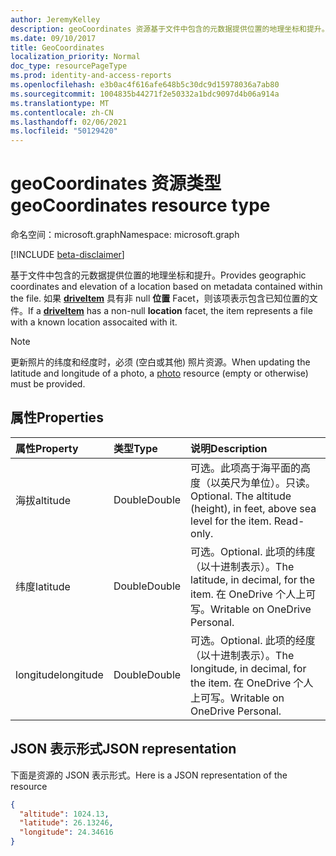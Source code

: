```yaml
---
author: JeremyKelley
description: geoCoordinates 资源基于文件中包含的元数据提供位置的地理坐标和提升。
ms.date: 09/10/2017
title: GeoCoordinates
localization_priority: Normal
doc_type: resourcePageType
ms.prod: identity-and-access-reports
ms.openlocfilehash: e3b0ac4f616afe648b5c30dc9d15978036a7ab80
ms.sourcegitcommit: 1004835b44271f2e50332a1bdc9097d4b06a914a
ms.translationtype: MT
ms.contentlocale: zh-CN
ms.lasthandoff: 02/06/2021
ms.locfileid: "50129420"
---
```

# <a name="geocoordinates-resource-type"></a><span data-ttu-id="e5def-103">geoCoordinates 资源类型</span><span class="sxs-lookup"><span data-stu-id="e5def-103">geoCoordinates resource type</span></span>

<span data-ttu-id="e5def-104">命名空间：microsoft.graph</span><span class="sxs-lookup"><span data-stu-id="e5def-104">Namespace: microsoft.graph</span></span>

[!INCLUDE [beta-disclaimer](../../includes/beta-disclaimer.md)]

<span data-ttu-id="e5def-105">基于文件中包含的元数据提供位置的地理坐标和提升。</span><span class="sxs-lookup"><span data-stu-id="e5def-105">Provides geographic coordinates and elevation of a location based on metadata contained within the file.</span></span>
<span data-ttu-id="e5def-106">如果 [**driveItem**](driveitem.md) 具有非 null **位置** Facet，则该项表示包含已知位置的文件。</span><span class="sxs-lookup"><span data-stu-id="e5def-106">If a [**driveItem**](driveitem.md) has a non-null **location** facet, the item represents a file with a known location assocaited with it.</span></span>

> [!NOTE]
> <span data-ttu-id="e5def-107">更新照片的纬度和经度时，必须 (空白或其他) [](photo.md)照片资源。</span><span class="sxs-lookup"><span data-stu-id="e5def-107">When updating the latitude and longitude of a photo, a [photo](photo.md) resource (empty or otherwise) must be provided.</span></span>

## <a name="properties"></a><span data-ttu-id="e5def-108">属性</span><span class="sxs-lookup"><span data-stu-id="e5def-108">Properties</span></span>

| <span data-ttu-id="e5def-109">属性</span><span class="sxs-lookup"><span data-stu-id="e5def-109">Property</span></span>  | <span data-ttu-id="e5def-110">类型</span><span class="sxs-lookup"><span data-stu-id="e5def-110">Type</span></span>   | <span data-ttu-id="e5def-111">说明</span><span class="sxs-lookup"><span data-stu-id="e5def-111">Description</span></span>
|:----------|:-------|:--------------------------------------------------------
| <span data-ttu-id="e5def-112">海拔</span><span class="sxs-lookup"><span data-stu-id="e5def-112">altitude</span></span>  | <span data-ttu-id="e5def-113">Double</span><span class="sxs-lookup"><span data-stu-id="e5def-113">Double</span></span> | <span data-ttu-id="e5def-p102">可选。此项高于海平面的高度（以英尺为单位）。只读。</span><span class="sxs-lookup"><span data-stu-id="e5def-p102">Optional. The altitude (height), in feet,  above sea level for the item. Read-only.</span></span>
| <span data-ttu-id="e5def-117">纬度</span><span class="sxs-lookup"><span data-stu-id="e5def-117">latitude</span></span>  | <span data-ttu-id="e5def-118">Double</span><span class="sxs-lookup"><span data-stu-id="e5def-118">Double</span></span> | <span data-ttu-id="e5def-119">可选。</span><span class="sxs-lookup"><span data-stu-id="e5def-119">Optional.</span></span> <span data-ttu-id="e5def-120">此项的纬度（以十进制表示）。</span><span class="sxs-lookup"><span data-stu-id="e5def-120">The latitude, in decimal, for the item.</span></span> <span data-ttu-id="e5def-121">在 OneDrive 个人上可写。</span><span class="sxs-lookup"><span data-stu-id="e5def-121">Writable on OneDrive Personal.</span></span>
| <span data-ttu-id="e5def-122">longitude</span><span class="sxs-lookup"><span data-stu-id="e5def-122">longitude</span></span> | <span data-ttu-id="e5def-123">Double</span><span class="sxs-lookup"><span data-stu-id="e5def-123">Double</span></span> | <span data-ttu-id="e5def-124">可选。</span><span class="sxs-lookup"><span data-stu-id="e5def-124">Optional.</span></span> <span data-ttu-id="e5def-125">此项的经度（以十进制表示）。</span><span class="sxs-lookup"><span data-stu-id="e5def-125">The longitude, in decimal, for the item.</span></span> <span data-ttu-id="e5def-126">在 OneDrive 个人上可写。</span><span class="sxs-lookup"><span data-stu-id="e5def-126">Writable on OneDrive Personal.</span></span>

## <a name="json-representation"></a><span data-ttu-id="e5def-127">JSON 表示形式</span><span class="sxs-lookup"><span data-stu-id="e5def-127">JSON representation</span></span>

<span data-ttu-id="e5def-128">下面是资源的 JSON 表示形式。</span><span class="sxs-lookup"><span data-stu-id="e5def-128">Here is a JSON representation of the resource</span></span>

<!-- {
  "blockType": "resource",
  "optionalProperties": [

  ],
  "@odata.type": "microsoft.graph.geoCoordinates"
}-->

```json
{
  "altitude": 1024.13,
  "latitude": 26.13246,
  "longitude": 24.34616
}
```

<!--
{
  "type": "#page.annotation",
  "description": "The location facet provides geographic location related properties for an item",
  "keywords": "location,geographic,item,onedrive",
  "section": "documentation",
  "tocPath": "Facets/Location",
  "suppressions": []
}
-->


